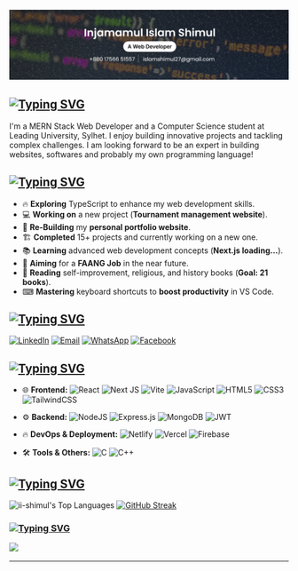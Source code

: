 ![Header](./banner.png)
## [![Typing SVG](https://readme-typing-svg.demolab.com?font=Fira+Code&pause=1000&repeat=false&width=435&lines=%F0%9F%98%8E+About+Me)](https://git.io/typing-svg)
I'm a MERN Stack Web Developer and a Computer Science student at Leading University, Sylhet. I enjoy building innovative projects and tackling complex challenges.
I am looking forward to be an expert in building websites, softwares and probably my own programming language!

## [![Typing SVG](https://readme-typing-svg.demolab.com?font=Fira+Code&duration=6000&pause=1000&repeat=false&width=435&lines=🚀+Latest+Activities)](https://git.io/typing-svg)

- 🔥 **Exploring** TypeScript to enhance my web development skills.  
- 💻 **Working on** a new project (**Tournament management website**). 
- 🎨 **Re-Building** my **personal portfolio website**.  
- 🏗 **Completed** 15+ projects and currently working on a new one.  
- 📚 **Learning** advanced web development concepts (**Next.js loading...**).  
- 🎯 **Aiming** for a **FAANG Job** in the near future.  
- 📖 **Reading** self-improvement, religious, and history books (**Goal: 21 books**).  
- ⌨ **Mastering** keyboard shortcuts to **boost productivity** in VS Code.  

## [![Typing SVG](https://readme-typing-svg.demolab.com?font=Fira+Code&duration=6000&pause=1000&repeat=false&width=435&lines=%F0%9F%A4%9D+Socials)](https://git.io/typing-svg)
[![LinkedIn](https://img.shields.io/badge/LinkedIn-Connect-blue?style=for-the-badge&logo=linkedin)](https://www.linkedin.com/in/ii-shimul/) [![Email](https://img.shields.io/badge/Email-Contact%20Me-blue?style=for-the-badge&logo=gmail)](mailto:islamshimul27@gmail.com) [![WhatsApp](https://img.shields.io/badge/WhatsApp-Chat%20Now-green?style=for-the-badge&logo=whatsapp)](https://wa.me/+8801756651557) [![Facebook](https://img.shields.io/badge/Facebook-Profile-blue?style=for-the-badge&logo=facebook)](https://facebook.com/zahannami)

## [![Typing SVG](https://readme-typing-svg.demolab.com?font=Fira+Code&duration=7000&pause=1000&repeat=false&width=435&lines=%F0%9F%92%BB+Tech+Stack)](https://git.io/typing-svg)

- 🌐 **Frontend:**  ![React](https://img.shields.io/badge/react-%2320232a.svg?style=for-the-badge&logo=react&logoColor=%2361DAFB) ![Next JS](https://img.shields.io/badge/Next-black?style=for-the-badge&logo=next.js&logoColor=white) ![Vite](https://img.shields.io/badge/vite-%23646CFF.svg?style=for-the-badge&logo=vite&logoColor=white) ![JavaScript](https://img.shields.io/badge/javascript-%23323330.svg?style=for-the-badge&logo=javascript&logoColor=%23F7DF1E) ![HTML5](https://img.shields.io/badge/html5-%23E34F26.svg?style=for-the-badge&logo=html5&logoColor=white) ![CSS3](https://img.shields.io/badge/css3-%231572B6.svg?style=for-the-badge&logo=css3&logoColor=white) ![TailwindCSS](https://img.shields.io/badge/tailwindcss-%2338B2AC.svg?style=for-the-badge&logo=tailwind-css&logoColor=white)  

- ⚙️ **Backend:** ![NodeJS](https://img.shields.io/badge/node.js-6DA55F?style=for-the-badge&logo=node.js&logoColor=white) ![Express.js](https://img.shields.io/badge/express.js-%23404d59.svg?style=for-the-badge&logo=express&logoColor=%2361DAFB) ![MongoDB](https://img.shields.io/badge/MongoDB-%234ea94b.svg?style=for-the-badge&logo=mongodb&logoColor=white) ![JWT](https://img.shields.io/badge/JWT-black?style=for-the-badge&logo=JSON%20web%20tokens)  

- 🔥 **DevOps & Deployment:** ![Netlify](https://img.shields.io/badge/netlify-%23000000.svg?style=for-the-badge&logo=netlify&logoColor=#00C7B7) ![Vercel](https://img.shields.io/badge/vercel-%23000000.svg?style=for-the-badge&logo=vercel&logoColor=white) ![Firebase](https://img.shields.io/badge/firebase-%23039BE5.svg?style=for-the-badge&logo=firebase)  

- 🛠️ **Tools & Others:** ![C](https://img.shields.io/badge/c-%2300599C.svg?style=for-the-badge&logo=c&logoColor=white) ![C++](https://img.shields.io/badge/c++-%2300599C.svg?style=for-the-badge&logo=c%2B%2B&logoColor=white)  

## [![Typing SVG](https://readme-typing-svg.demolab.com?font=Fira+Code&duration=9000&pause=1000&repeat=false&width=435&lines=%F0%9F%93%8A+GitHub+Stats)](https://git.io/typing-svg)
![ii-shimul's Top Languages](https://github-readme-stats.vercel.app/api/top-langs/?username=ii-shimul&theme=dark&show_icons=true&hide_border=false&layout=compact)
[![GitHub Streak](https://github-readme-streak-stats-fawn-two.vercel.app?user=ii-shimul&theme=dark&border_radius=5&card_height=165&border=257AEB&ring=4A5EEB&currStreakLabel=536AEB)](https://git.io/streak-stats)

### [![Typing SVG](https://readme-typing-svg.demolab.com?font=Fira+Code&duration=10000&pause=1000&repeat=false&width=435&lines=%E2%9C%8D%EF%B8%8F+Random+Dev+Quote)](https://git.io/typing-svg)
![](https://quotes-github-readme.vercel.app/api?type=horizontal&theme=radical)

---
